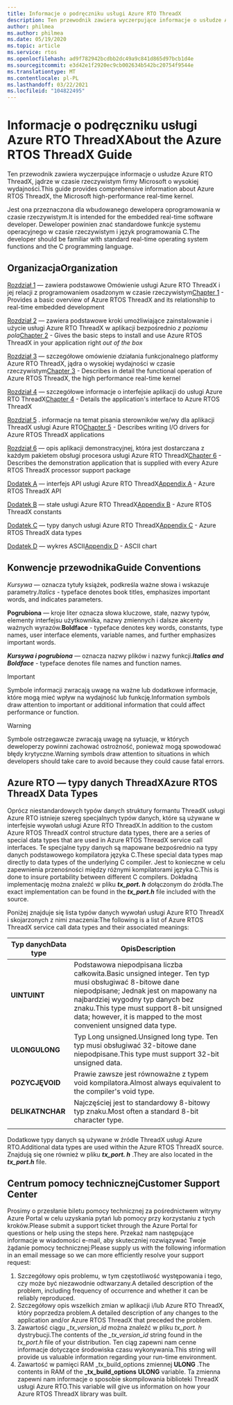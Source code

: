 ```yaml
---
title: Informacje o podręczniku usługi Azure RTO ThreadX
description: Ten przewodnik zawiera wyczerpujące informacje o usłudze Azure RTO ThreadX, jądrze w czasie rzeczywistym firmy Microsoft o wysokiej wydajności.
author: philmea
ms.author: philmea
ms.date: 05/19/2020
ms.topic: article
ms.service: rtos
ms.openlocfilehash: ad9f782942bcdbb2dc49a9c841d865d97bcb1d4e
ms.sourcegitcommit: e3d42e1f2920ec9cb002634b542bc20754f9544e
ms.translationtype: MT
ms.contentlocale: pl-PL
ms.lasthandoff: 03/22/2021
ms.locfileid: "104822495"
---
```

# <a name="about-the-azure-rtos-threadx-guide"></a><span data-ttu-id="e9e9f-103">Informacje o podręczniku usługi Azure RTO ThreadX</span><span class="sxs-lookup"><span data-stu-id="e9e9f-103">About the Azure RTOS ThreadX Guide</span></span>

<span data-ttu-id="e9e9f-104">Ten przewodnik zawiera wyczerpujące informacje o usłudze Azure RTO ThreadX, jądrze w czasie rzeczywistym firmy Microsoft o wysokiej wydajności.</span><span class="sxs-lookup"><span data-stu-id="e9e9f-104">This guide provides comprehensive information about Azure RTOS ThreadX, the Microsoft high-performance real-time kernel.</span></span> 

<span data-ttu-id="e9e9f-105">Jest ona przeznaczona dla wbudowanego dewelopera oprogramowania w czasie rzeczywistym.</span><span class="sxs-lookup"><span data-stu-id="e9e9f-105">It is intended for the embedded real-time software developer.</span></span> <span data-ttu-id="e9e9f-106">Deweloper powinien znać standardowe funkcje systemu operacyjnego w czasie rzeczywistym i język programowania C.</span><span class="sxs-lookup"><span data-stu-id="e9e9f-106">The developer should be familiar with standard real-time operating system functions and the C programming language.</span></span>

## <a name="organization"></a><span data-ttu-id="e9e9f-107">Organizacja</span><span class="sxs-lookup"><span data-stu-id="e9e9f-107">Organization</span></span>

<span data-ttu-id="e9e9f-108">[Rozdział 1](chapter1.md) — zawiera podstawowe Omówienie usługi Azure RTO ThreadX i jej relacji z programowaniem osadzonym w czasie rzeczywistym</span><span class="sxs-lookup"><span data-stu-id="e9e9f-108">[Chapter 1](chapter1.md) - Provides a basic overview of Azure RTOS ThreadX and its relationship to real-time embedded development</span></span>

<span data-ttu-id="e9e9f-109">[Rozdział 2](chapter2.md) — zawiera podstawowe kroki umożliwiające zainstalowanie i użycie usługi Azure RTO ThreadX w aplikacji bezpośrednio *z poziomu pola*</span><span class="sxs-lookup"><span data-stu-id="e9e9f-109">[Chapter 2](chapter2.md) - Gives the basic steps to install and use Azure RTOS ThreadX in your application right *out of the box*</span></span>

<span data-ttu-id="e9e9f-110">[Rozdział 3](chapter3.md) — szczegółowe omówienie działania funkcjonalnego platformy Azure RTO ThreadX, jądra o wysokiej wydajności w czasie rzeczywistym</span><span class="sxs-lookup"><span data-stu-id="e9e9f-110">[Chapter 3](chapter3.md) - Describes in detail the functional operation of Azure RTOS ThreadX, the high performance real-time kernel</span></span>

<span data-ttu-id="e9e9f-111">[Rozdział 4](chapter4.md) — szczegółowe informacje o interfejsie aplikacji do usługi Azure RTO ThreadX</span><span class="sxs-lookup"><span data-stu-id="e9e9f-111">[Chapter 4](chapter4.md) - Details the application's interface to Azure RTOS ThreadX</span></span>

<span data-ttu-id="e9e9f-112">[Rozdział 5](chapter5.md) . informacje na temat pisania sterowników we/wy dla aplikacji ThreadX usługi Azure RTO</span><span class="sxs-lookup"><span data-stu-id="e9e9f-112">[Chapter 5](chapter5.md) - Describes writing I/O drivers for Azure RTOS ThreadX applications</span></span>

<span data-ttu-id="e9e9f-113">[Rozdział 6](chapter6.md) — opis aplikacji demonstracyjnej, która jest dostarczana z każdym pakietem obsługi procesora usługi Azure RTO ThreadX</span><span class="sxs-lookup"><span data-stu-id="e9e9f-113">[Chapter 6](chapter6.md) - Describes the demonstration application that is supplied with every Azure RTOS ThreadX processor support package</span></span>

<span data-ttu-id="e9e9f-114">[Dodatek A](appendix-a.md) — interfejs API usługi Azure RTO ThreadX</span><span class="sxs-lookup"><span data-stu-id="e9e9f-114">[Appendix A](appendix-a.md) - Azure RTOS ThreadX API</span></span>

<span data-ttu-id="e9e9f-115">[Dodatek B](appendix-b.md) — stałe usługi Azure RTO ThreadX</span><span class="sxs-lookup"><span data-stu-id="e9e9f-115">[Appendix B](appendix-b.md) - Azure RTOS ThreadX constants</span></span>

<span data-ttu-id="e9e9f-116">[Dodatek C](appendix-c.md) — typy danych usługi Azure RTO ThreadX</span><span class="sxs-lookup"><span data-stu-id="e9e9f-116">[Appendix C](appendix-c.md) - Azure RTOS ThreadX data types</span></span>

<span data-ttu-id="e9e9f-117">[Dodatek D](appendix-d.md) — wykres ASCII</span><span class="sxs-lookup"><span data-stu-id="e9e9f-117">[Appendix D](appendix-d.md) - ASCII chart</span></span>

## <a name="guide-conventions"></a><span data-ttu-id="e9e9f-118">Konwencje przewodnika</span><span class="sxs-lookup"><span data-stu-id="e9e9f-118">Guide Conventions</span></span>

<span data-ttu-id="e9e9f-119">*Kursywa* — oznacza tytuły książek, podkreśla ważne słowa i wskazuje parametry.</span><span class="sxs-lookup"><span data-stu-id="e9e9f-119">*Italics* - typeface denotes book titles, emphasizes important words, and indicates parameters.</span></span>

<span data-ttu-id="e9e9f-120">**Pogrubiona** — kroje liter oznacza słowa kluczowe, stałe, nazwy typów, elementy interfejsu użytkownika, nazwy zmiennych i dalsze akcenty ważnych wyrazów.</span><span class="sxs-lookup"><span data-stu-id="e9e9f-120">**Boldface** - typeface denotes key words, constants, type names, user interface elements, variable names, and further emphasizes important words.</span></span>

<span data-ttu-id="e9e9f-121">***Kursywa i pogrubiona*** — oznacza nazwy plików i nazwy funkcji.</span><span class="sxs-lookup"><span data-stu-id="e9e9f-121">***Italics and Boldface*** - typeface denotes file names and function names.</span></span>

> [!IMPORTANT]
> <span data-ttu-id="e9e9f-122">Symbole informacji zwracają uwagę na ważne lub dodatkowe informacje, które mogą mieć wpływ na wydajność lub funkcję.</span><span class="sxs-lookup"><span data-stu-id="e9e9f-122">Information symbols draw attention to important or additional information that could affect performance or function.</span></span>

> [!WARNING]
> <span data-ttu-id="e9e9f-123">Symbole ostrzegawcze zwracają uwagę na sytuacje, w których deweloperzy powinni zachować ostrożność, ponieważ mogą spowodować błędy krytyczne.</span><span class="sxs-lookup"><span data-stu-id="e9e9f-123">Warning symbols draw attention to situations in which developers should take care to avoid because they could cause fatal errors.</span></span>

## <a name="azure-rtos-threadx-data-types"></a><span data-ttu-id="e9e9f-124">Azure RTO — typy danych ThreadX</span><span class="sxs-lookup"><span data-stu-id="e9e9f-124">Azure RTOS ThreadX Data Types</span></span>

<span data-ttu-id="e9e9f-125">Oprócz niestandardowych typów danych struktury formantu ThreadX usługi Azure RTO istnieje szereg specjalnych typów danych, które są używane w interfejsie wywołań usługi Azure RTO ThreadX.</span><span class="sxs-lookup"><span data-stu-id="e9e9f-125">In addition to the custom Azure RTOS ThreadX control structure data types, there are a series of special data types that are used in Azure RTOS ThreadX service call interfaces.</span></span> <span data-ttu-id="e9e9f-126">Te specjalne typy danych są mapowane bezpośrednio na typy danych podstawowego kompilatora języka C.</span><span class="sxs-lookup"><span data-stu-id="e9e9f-126">These special data types map directly to data types of the underlying C compiler.</span></span> <span data-ttu-id="e9e9f-127">Jest to konieczne w celu zapewnienia przenośności między różnymi kompilatorami języka C.</span><span class="sxs-lookup"><span data-stu-id="e9e9f-127">This is done to insure portability between different C compilers.</span></span> <span data-ttu-id="e9e9f-128">Dokładną implementację można znaleźć w pliku ***tx_port. h*** dołączonym do źródła.</span><span class="sxs-lookup"><span data-stu-id="e9e9f-128">The exact implementation can be found in the ***tx_port.h*** file included with the source.</span></span>

<span data-ttu-id="e9e9f-129">Poniżej znajduje się lista typów danych wywołań usługi Azure RTO ThreadX i skojarzonych z nimi znaczenia:</span><span class="sxs-lookup"><span data-stu-id="e9e9f-129">The following is a list of Azure RTOS ThreadX service call data types and their associated meanings:</span></span>

| <span data-ttu-id="e9e9f-130">Typ danych</span><span class="sxs-lookup"><span data-stu-id="e9e9f-130">Data type</span></span>  | <span data-ttu-id="e9e9f-131">Opis</span><span class="sxs-lookup"><span data-stu-id="e9e9f-131">Description</span></span> |
| -------- | ------------------------------------------------------------------------------------------------------------------------------------ |
| <span data-ttu-id="e9e9f-132">**UINT**</span><span class="sxs-lookup"><span data-stu-id="e9e9f-132">**UINT**</span></span> | <span data-ttu-id="e9e9f-133">Podstawowa niepodpisana liczba całkowita.</span><span class="sxs-lookup"><span data-stu-id="e9e9f-133">Basic unsigned integer.</span></span> <span data-ttu-id="e9e9f-134">Ten typ musi obsługiwać 8-bitowe dane niepodpisane; Jednak jest on mapowany na najbardziej wygodny typ danych bez znaku.</span><span class="sxs-lookup"><span data-stu-id="e9e9f-134">This type must support 8-bit unsigned data; however, it is mapped to the most convenient unsigned data type.</span></span> |
| <span data-ttu-id="e9e9f-135">**ULONG**</span><span class="sxs-lookup"><span data-stu-id="e9e9f-135">**ULONG**</span></span> | <span data-ttu-id="e9e9f-136">Typ Long unsigned.</span><span class="sxs-lookup"><span data-stu-id="e9e9f-136">Unsigned long type.</span></span> <span data-ttu-id="e9e9f-137">Ten typ musi obsługiwać 32-bitowe dane niepodpisane.</span><span class="sxs-lookup"><span data-stu-id="e9e9f-137">This type must support 32-bit unsigned data.</span></span> |
| <span data-ttu-id="e9e9f-138">**POZYCJĘ**</span><span class="sxs-lookup"><span data-stu-id="e9e9f-138">**VOID**</span></span> | <span data-ttu-id="e9e9f-139">Prawie zawsze jest równoważne z typem void kompilatora.</span><span class="sxs-lookup"><span data-stu-id="e9e9f-139">Almost always equivalent to the compiler's void type.</span></span> |
| <span data-ttu-id="e9e9f-140">**DELIKATN**</span><span class="sxs-lookup"><span data-stu-id="e9e9f-140">**CHAR**</span></span> | <span data-ttu-id="e9e9f-141">Najczęściej jest to standardowy 8-bitowy typ znaku.</span><span class="sxs-lookup"><span data-stu-id="e9e9f-141">Most often a standard 8-bit character type.</span></span> |
|  |  |

<span data-ttu-id="e9e9f-142">Dodatkowe typy danych są używane w źródle ThreadX usługi Azure RTO.</span><span class="sxs-lookup"><span data-stu-id="e9e9f-142">Additional data types are used within the Azure RTOS ThreadX source.</span></span> <span data-ttu-id="e9e9f-143">Znajdują się one również w pliku ***tx_port. h*** .</span><span class="sxs-lookup"><span data-stu-id="e9e9f-143">They are also located in the ***tx_port.h*** file.</span></span>

## <a name="customer-support-center"></a><span data-ttu-id="e9e9f-144">Centrum pomocy technicznej</span><span class="sxs-lookup"><span data-stu-id="e9e9f-144">Customer Support Center</span></span>

<span data-ttu-id="e9e9f-145">Prosimy o przesłanie biletu pomocy technicznej za pośrednictwem witryny Azure Portal w celu uzyskania pytań lub pomocy przy korzystaniu z tych kroków.</span><span class="sxs-lookup"><span data-stu-id="e9e9f-145">Please submit a support ticket through the Azure Portal for questions or help using the steps here.</span></span> <span data-ttu-id="e9e9f-146">Przekaż nam następujące informacje w wiadomości e-mail, aby skuteczniej rozwiązywać Twoje żądanie pomocy technicznej:</span><span class="sxs-lookup"><span data-stu-id="e9e9f-146">Please supply us with the following information in an email message so we can more efficiently resolve your support request:</span></span>

1. <span data-ttu-id="e9e9f-147">Szczegółowy opis problemu, w tym częstotliwość występowania i tego, czy może być niezawodnie odtwarzany.</span><span class="sxs-lookup"><span data-stu-id="e9e9f-147">A detailed description of the problem, including frequency of occurrence and whether it can be reliably reproduced.</span></span>
2. <span data-ttu-id="e9e9f-148">Szczegółowy opis wszelkich zmian w aplikacji i/lub Azure RTO ThreadX, który poprzedza problem.</span><span class="sxs-lookup"><span data-stu-id="e9e9f-148">A detailed description of any changes to the application and/or Azure RTOS ThreadX that preceded the problem.</span></span>
3. <span data-ttu-id="e9e9f-149">Zawartość ciągu *_tx_version_id* można znaleźć w pliku *tx_port. h* dystrybucji.</span><span class="sxs-lookup"><span data-stu-id="e9e9f-149">The contents of the *_tx_version_id* string found in the *tx_port.h* file of your distribution.</span></span> <span data-ttu-id="e9e9f-150">Ten ciąg zapewni nam cenne informacje dotyczące środowiska czasu wykonywania.</span><span class="sxs-lookup"><span data-stu-id="e9e9f-150">This string will provide us valuable information regarding your run-time environment.</span></span>
4. <span data-ttu-id="e9e9f-151">Zawartość w pamięci RAM _tx_build_options zmiennej  **ULONG** .</span><span class="sxs-lookup"><span data-stu-id="e9e9f-151">The contents in RAM of the **_tx_build_options** **ULONG** variable.</span></span> <span data-ttu-id="e9e9f-152">Ta zmienna zapewni nam informacje o sposobie skompilowania biblioteki ThreadX usługi Azure RTO.</span><span class="sxs-lookup"><span data-stu-id="e9e9f-152">This variable will give us information on how your Azure RTOS ThreadX library was built.</span></span>
